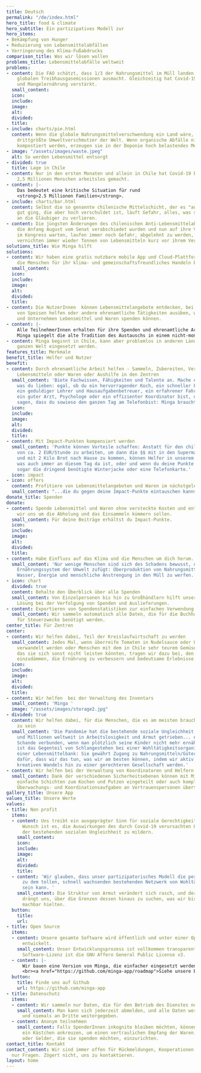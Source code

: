 ```yaml
---
title: Deutsch
permalink: "/de/index.html"
hero_title: food & climate
hero_subtitle: Ein partizipatives Modell zur
hero_items:
- Bekämpfung von Hunger
- Reduzierung von Lebensmittelabfällen
- Verringerung des Klima-Fußabdrucks
comparison_title: Was wir lösen wollen
problems_title: Lebensmittelabfälle weltweit
problems:
- content: Die FAO schätzt, dass 1/3 der Nahrungsmittel im Müll landen, was 6 % der
    globalen Treibhausgasemissionen ausmacht. Gleichzeitig hat Covid-19 den Hunger
    und Mangelernährung verstärkt.
  small_content: 
  icon: 
  include: 
  image: 
  alt: 
  divided: 
  title: 
- include: charts/pie.html
  content: Wenn die globale Nahrungsmittelverschwendung ein Land wäre, wäre es der
    drittgrößte Umweltverschmutzer der Welt. Wenn organische Abfälle nicht ausreichend
    kompostiert werden, erzeugen sie in der Deponie hoch belastendes Methangas.
- image: "/assets/images/waste.jpeg"
  alt: So werden Lebensmittel entsorgt
- divided: true
  title: Lage in Chile
- content: Nur in den ersten Monaten und allein in Chile hat Covid-19 bereits schätzungsweise
    2,5 Millionen Menschen arbeitslos gemacht.
- content: |-
    Das bedeutet eine kritische Situation für rund
    <strong>2.5 Millionen Familien</strong>.
- include: charts/bar.html
  content: Selbst die so genannte chilenische Mittelschicht, der es "auf dem Papier"
    gut ging, die aber hoch verschuldet ist, läuft Gefahr, alles, was sie je hatte,
    an die Gläubiger zu verlieren.
- content: Die jüngsten Änderungen des chilenischen Anti-Lebensmittelabfallgesetzes,
    die Anfang August vom Senat verabschiedet wurden und nun auf ihre Verabschiedung
    im Kongress warten, laufen immer noch Gefahr, abgelehnt zu werden, und die Supermärkte
    vernichten immer wieder Tonnen von Lebensmitteln kurz vor ihrem Verfallsdatum.
solutions_title: Wie Minga hilft
solutions:
- content: Wir haben eine gratis nutzbare mobile App und Cloud-Plattform entwickelt,
    die Menschen für ihr klima- und gemeinschaftsfreundliches Handeln belohnt.
  small_content: 
  icon: 
  include: 
  image: 
  alt: 
  divided: 
  title: 
- content: Die NutzerInnen  können Lebensmittelangebote entdecken, bei der Zubereitung
    von Speisen helfen oder andere ehrenamtliche Tätigkeiten ausüben, während Einzelpersonen
    und Unternehmen Lebensmittel und Waren spenden können.
- content: |-
    Alle TeilnehmerInnen erhalten für ihre Spenden und ehrenamtliche Arbeit Impactpunkte. Diese Punkte können entweder von der Person selbst beansprucht oder an andere gespendet werden, die vielleicht nicht die Möglichkeit haben, einen Beitrag zu leisten.
    Minga spiegelt die alte Tradition des Austauschs in einem nicht-monetären System wider, ist aber an die heutige Realität angepasst.
- content: Minga beginnt in Chile, kann aber problemlos in anderen Ländern auf der
    ganzen Welt eingesetzt werden.
features_title: Merkmale
benefit_title: Helfer und Nutzer
benefit:
- content: Durch ehrenamtliche Arbeit helfen - Sammeln, Zubereiten, Verteilen von
    Lebensmitteln oder Waren oder Aushilfe in den Zentren
  small_content: 'Biete Fachwissen, Fähigkeiten und Talente an. Mache einfach das,
    was du lieben: egal, ob du ein hervorragender Koch, ein schneller Fahrradkurier,
    ein geduldiger Lehrer und Hausaufgabenbetreuer, ein erfahrener Fahrradreparateur,
    ein guter Arzt, Psychologe oder ein effizienter Koordinator bist, oder ob Freunde
    sagen, dass du sowieso den ganzen Tag am Telefonbist: Minga braucht dich.'
  icon: 
  include: 
  image: 
  alt: 
  divided: 
  title: 
- content: Mit Impact-Punkten kompensiert werden
  small_content: 'Punkte können Vorteile schaffen: Anstatt für den chilenischen Mindestlohn
    von ca. 2 EUR/Stunde zu arbeiten, um dann die $$ mit in den Supermarkt zu nehmen
    und mit 2 Kilo Brot nach Hause zu kommen, können Helfer in unserem Modell bekommen,
    was auch immer an diesem Tag da ist, oder und wenn du deine Punkte aufsparst,
    sogar die dringend benötigte Winterjacke oder eine Telefonkarte.'
  icon: impact
- icon: offers
  content: Profitiere von Lebensmittelangeboten und Waren im nächstgelegenen Zentrum
  small_content: "...die du gegen deine Impact-Punkte eintauschen kannst..."
donate_title: Spenden
donate:
- content: Spende Lebensmittel und Waren ohne versteckte Kosten und entscheide, ob
    wir uns um die Abholung und das Einsammeln kümmern sollen.
  small_content: Für deine Beiträge erhältst du Impact-Punkte.
  icon: 
  include: 
  image: 
  alt: 
  divided: 
  title: 
- content: Habe Einfluss auf das Klima und die Menschen um dich herum.
  small_content: 'Nur wenige Menschen sind sich des Schadens bewusst, den unser gegenwärtiges
    Ernährungssystem der Umwelt zufügt: Überproduktion von Nahrungsmitteln bedeutet,
    Wasser, Energie und menschliche Anstrengung in den Müll zu werfen.'
- icon: chart
  divided: true
  content: Behalte den Überblick über alle Spenden
  small_content: Von Einzelpersonen bis hin zu Großhändlern hilft unsere skalierbare
    Lösung bei der Verfolgung von Spenden und Auslieferungen.
- content: Exportieren von Spendenstatistiken zur einfachen Verwendung in der Buchhaltung
  small_content: Wir sammeln automatisch alle Daten, die für die Buchhaltung und Spendenbescheinigungen
    für Steuerzwecke benötigt werden.
center_title: Für Zentren
center:
- content: Wir helfen dabei, Teil der Kreislaufwirtschaft zu werden
  small_content: Jedes Mal, wenn überreife Tomaten in Nudelsauce oder Obst in Marmelade
    verwandelt werden oder Menschen mit dem in Chile sehr teurem Gemüse verwöhnt werden,
    das sie sich sonst nicht leisten könnten, tragen wir dazu bei, den Klimawandel
    einzudämmen, die Ernährung zu verbessern und bedeutsame Erlebnisse zu schaffen.
  icon: 
  include: 
  image: 
  alt: 
  divided: 
  title: 
- content: Wir helfen  bei der Verwaltung des Inventars
  small_content: 'Minga '
  image: "/assets/images/storage2.jpg"
- divided: true
  content: Wir helfen dabei, für die Menschen, die es am meisten brauchen, auffindbar
    zu sein
  small_content: 'Die Pandemie hat die bestehende soziale Ungleichheit aufgedeckt
    und Millionen weltweit in Arbeitslosigkeit und Armut getrieben... es ist mit unverdienter
    Schande verbunden, wenn man plötzlich seine Kinder nicht mehr ernähren kann. Minga
    ist das Gegenteil von Schlangestehen bei einer Wohltätigkeitsorganisation oder
    einer Lebensmittelbank: Sie gewährt Zugang zu Nahrungsmitteln/Gütern im Austausch
    dafür, dass wir das tun, was wir am besten können, indem wir aktiv Teil eines
    kreativen Wandels hin zu einer gerechteren Gesellschaft werden.'
- content: Wir helfen bei der Verwaltung von Koordinatoren und Helfern
  small_content: Dank der verschiedenen Sicherheitsebenen können mit Minga entweder
    einfache Schichten zum Kochen und Putzen eingeteilt oder auch komplexe Planungs-,
    Überwachungs- und Koordinationsaufgaben an Vertrauenspersonen übertragen werden.
gallery_title: Unsere App
values_title: Unsere Werte
values:
- title: Non profit
  items:
  - content: Uns treibt ein ausgeprägter Sinn für soziale Gerechtigkeit an, und unser
      Wunsch ist es, die Auswirkungen des durch Covid-19 verursachten Hungers und
      der bestehenden sozialen Ungleichheit zu mildern.
    small_content: 
    icon: 
    include: 
    image: 
    alt: 
    divided: 
    title: 
  - content: 'Wir glauben, dass unser partizipatorisches Modell die perfekte Ergänzung
      zu dem tollen, schnell wachsenden bestehenden Netzwerk von Wohltätigkeitsorganisationen
      sein kann. '
    small_content: Die Struktur von Armut verändert sich rasch, und der Klimawandel
      drängt uns, über die Grenzen dessen hinaus zu suchen, was wir bis zu Covid für
      machbar hielten.
  button:
    title: 
    url: 
- title: Open Source
  items:
  - content: Unsere gesamte Software wird öffentlich und unter einer Open-Source-Lizenz
      entwickelt.
    small_content: Unser Entwicklungsprozess ist vollkommen transparent und unsere
      Software-Lizenz ist die GNU Affero General Public License v3.
  - content: |-
      Wir bauen eine Version von Minga, die einfacher eingesetzt werden kann und außerdem Cloud-Anbieter-unabhängig ist.
      <br><a href="https://github.com/minga-app/roadmap">Siehe unsere Entwicklungs-Roadmap</a>.
  button:
    title: Finde uns auf Github
    url: https://github.com/minga-app
- title: Datenschutz
  items:
  - content: Wir sammeln nur Daten, die für den Betrieb des Dienstes notwendig sind.
    small_content: Man kann sich jederzeit abmelden, und alle Daten werden gelöscht
      und niemals an Dritte weitergegeben.
  - content: Anonym teilnehmen
    small_content: Falls SpenderInnen inkognito bleiben möchten, können sie einfach
      ein Kästchen ankreuzen, um einen vertraulichen Empfang der Waren, Dienstleistungen
      oder Gelder, die sie spenden möchten, einzurichten.
contact_title: Kontakt
contact_content: Wir sind immer offen für Rückmeldungen, Kooperationen oder einfach
  nur Fragen. Zögert nicht, uns zu kontaktieren.
layout: home
---
```


